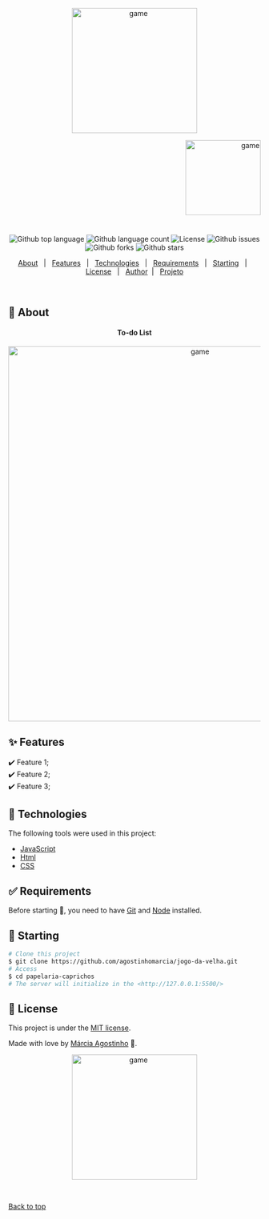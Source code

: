 

<p align="center">
   <img src="https://media.giphy.com/media/TkdDCfDHYtTvZK1DNP/giphy.gif" alt="game" width="250"/>
</p>

<p align="right">
   <img src="https://media.giphy.com/media/10RgZyfaX0HBSg/giphy.gif" alt="game" width="150"/>
</p>




<h1 align="center"></h1>

<p align="center">
  <img alt="Github top language" src="https://img.shields.io/github/languages/top/agostinhomarcia/jogo-da-velha?color=00FF00">

  <img alt="Github language count" src="https://img.shields.io/github/languages/count/agostinhomarcia/jogo-da-velha?color=00FF00">

  <!-- <img alt="Repository size" src="https://img.shields.io/agostinhomarcia/jogo-da-velha?color=008B8B"> -->

  <img alt="License" src="https://img.shields.io/github/license/agostinhomarcia/jogo-da-velha?color=00FF00">

   <img alt="Github issues" src="https://img.shields.io/github/issues/agostinhomarcia/jogo-da-velha?color=00FF00" /> 

   <img alt="Github forks" src="https://img.shields.io/github/forks/agostinhomarcia/jogo-da-velha?color=00FF00" /> 

   <img alt="Github stars" src="https://img.shields.io/github/stars/agostinhomarcia/jogo-da-velha?color=00FF00" /> 
</p>


<p align="center">
  <a href="#dart-about">About</a> &#xa0; | &#xa0; 
  <a href="#sparkles-features">Features</a> &#xa0; | &#xa0;
  <a href="#rocket-technologies">Technologies</a> &#xa0; | &#xa0;
  <a href="#white_check_mark-requirements">Requirements</a> &#xa0; | &#xa0;
  <a href="#checkered_flag-starting">Starting</a> &#xa0; | &#xa0;
  <a href="#memo-license">License</a> &#xa0; | &#xa0;
  <a href="https://github.com/agostinhomarcia" target="_blank">Author</a>&#xa0; | &#xa0
  <a href="https://jogo-da-velha-rouge-six.vercel.app/" target="_blank" rel="noopener noreferrer">Projeto</a>
</p>

<br>

## :dart: About ##


<h4 align="center"> To-do List </h4>

<p align="center">
   <img src="https://media.giphy.com/media/WQHblAupXEqm43jHJ2/giphy.gif" alt="game" width="750"/>
</p>


## :sparkles: Features ##

:heavy_check_mark: Feature 1;\
:heavy_check_mark: Feature 2;\
:heavy_check_mark: Feature 3;

## :rocket: Technologies ##

The following tools were used in this project:


- [JavaScript](https://developer.mozilla.org/pt-BR/docs/Web/JavaScript) 
- [Html](https://developer.mozilla.org/pt-BR/docs/Web/HTML/Element/html/)  
- [CSS](https://developer.mozilla.org/pt-BR/docs/Web/CSS)  


## :white_check_mark: Requirements ##

Before starting :checkered_flag:, you need to have [Git](https://git-scm.com) and [Node](https://nodejs.org/en/) installed.

## :checkered_flag: Starting ##


```bash
# Clone this project
$ git clone https://github.com/agostinhomarcia/jogo-da-velha.git
# Access
$ cd papelaria-caprichos
# The server will initialize in the <http://127.0.0.1:5500/>
```


## :memo: License ##


This project is under the [MIT license](./LICENSE).

Made with love by [Márcia Agostinho](https://github.com/agostinhomarcia) 🚀.




<p align="center">
   <img src="https://media.giphy.com/media/q6Gsa9ohQWpfG/giphy.gif" alt="game" width="250"/>
</p>

&#xa0;

<a href="#top">Back to top </a>

